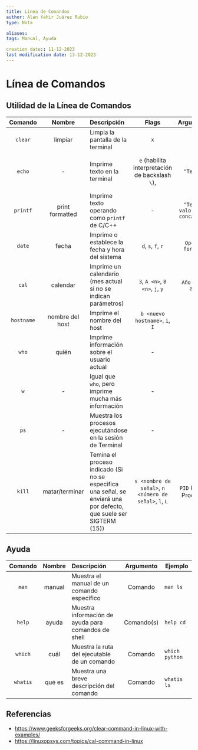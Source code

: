 ```yaml
---
title: Linea de Comandos
author: Alan Yahir Juárez Rubio
type: Nota

aliases: 
tags: Manual, Ayuda

creation date:: 11-12-2023
last modification date: 13-12-2023
---
```


# Línea de Comandos

## Utilidad de la Línea de Comandos

|  Comando   |     Nombre      | Descripción                                                                                                        |                         Flags                          |             Argumento             | Ejemplo                                                                     |
|:----------:|:---------------:|:------------------------------------------------------------------------------------------------------------------ |:------------------------------------------------------:|:---------------------------------:| --------------------------------------------------------------------------- |
|  `clear`   |     limpiar     | Limpia la pantalla de la terminal                                                                                  |                          `x`                           |                 -                 | `clear`                                                                     |
|   `echo`   |        -        | Imprime texto en la terminal                                                                                       |    `e` (habilita interpretación de backslash `\`),     |             `"Texto"`             | `echo "Mensaje"`, `echo - e "Mensaje \nSalto de línea"`                     |
|  `printf`  | print formatted | Imprime texto operando como `printf` de C/C++                                                                      |                           -                            | `"Texto" valores-a-concatenar` | `printf "Hola, %s, tú número es: %i\n\n" Alberto 123`                       |
|   `date`   |      fecha      | Imprime o establece la fecha y hora del sistema                                                                    |                   `d`, `s`, `f`, `r`                   |         `Opción formato`          | `date`, `date "+%m/%d/%y"`                                                  |
|   `cal`    |    calendar     | Imprime un calendario (mes actual si no se indican parámetros)                                                     |            `3`, `A <n>`, `B <n>`, `j`, `y`             |          `Año` o `mes año`          | `cal`, `cal 2020`, `cal 8 2022`, `cal -y`, `cal -j`, `cal -A 2`, `cal -B 2` |
| `hostname` | nombre del host | Imprime el nombre del host                                                                                         |            `b <nuevo hostname>`, `i`,  `I`             |                 -                 | `hostname`                                                                  |
|   `who`    |      quién      | Imprime información sobre el usuario actual                                                                        |                           -                            |                 -                 | `who`                                                                       |
|    `w`     |        -        | Igual que `who`, pero imprime mucha más información                                                                |                           -                            |                 -                 | `w`                                                                         |
|    `ps`    |        -        | Muestra los procesos ejecutándose en la sesión de Terminal                                                         |                           -                            |                 -                 | `ps`                                                                        |
|   `kill`   | matar/terminar  | Temina el proceso indicado (Si no se especifica una señal, se enviará una por defecto, que suele ser SIGTERM (15)) | `s <nombre de señal>`, `n <número de señal>`, `l`, `L` |       `PID` (ID del Proceso)        | `kill 2983`                                                                 |

## Ayuda

| Comando  | Nombre | Descripción                                         | Argumento  | Ejemplo        |
|:--------:|:------:|:--------------------------------------------------- |:----------:| -------------- |
|  `man`   | manual | Muestra el manual de un comando específico          |  Comando   | `man ls`       |
|  `help`  | ayuda  | Muestra información de ayuda para comandos de shell | Comando(s) | `help cd`      |
| `which`  |  cuál  | Muestra la ruta del ejecutable de un comando        |  Comando   | `which python` |
| `whatis` | qué es | Muestra una breve descripción del comando           |  Comando   | `whatis ls`    |


## Referencias

- https://www.geeksforgeeks.org/clear-command-in-linux-with-examples/
- https://linuxopsys.com/topics/cal-command-in-linux